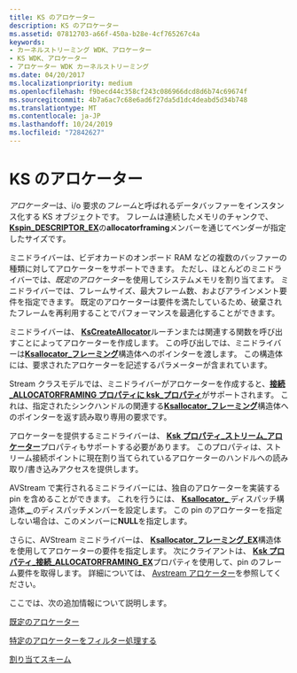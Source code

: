 ```yaml
---
title: KS のアロケーター
description: KS のアロケーター
ms.assetid: 07812703-a66f-450a-b28e-4cf765267c4a
keywords:
- カーネルストリーミング WDK、アロケーター
- KS WDK、アロケーター
- アロケーター WDK カーネルストリーミング
ms.date: 04/20/2017
ms.localizationpriority: medium
ms.openlocfilehash: f9becd44c358cf243c086966dcd8d6b74c69674f
ms.sourcegitcommit: 4b7a6ac7c68e6ad6f27da5d1dc4deabd5d34b748
ms.translationtype: MT
ms.contentlocale: ja-JP
ms.lasthandoff: 10/24/2019
ms.locfileid: "72842627"
---
```

# <a name="ks-allocators"></a>KS のアロケーター





*アロケーター*は、i/o 要求の*フレーム*と呼ばれるデータバッファーをインスタンス化する KS オブジェクトです。 フレームは連続したメモリのチャンクで、 [**Kspin\_DESCRIPTOR\_EX**](https://docs.microsoft.com/windows-hardware/drivers/ddi/ks/ns-ks-_kspin_descriptor_ex)の**allocatorframing**メンバーを通じてベンダーが指定したサイズです。

ミニドライバーは、ビデオカードのオンボード RAM などの複数のバッファーの種類に対してアロケーターをサポートできます。 ただし、ほとんどのミニドライバーでは、*既定のアロケーター*を使用してシステムメモリを割り当てます。 ミニドライバーでは、フレームサイズ、最大フレーム数、およびアラインメント要件を指定できます。 既定のアロケーターは要件を満たしているため、破棄されたフレームを再利用することでパフォーマンスを最適化することができます。

ミニドライバーは、 [**KsCreateAllocator**](https://docs.microsoft.com/windows-hardware/drivers/ddi/ks/nf-ks-kscreateallocator)ルーチンまたは関連する関数を呼び出すことによってアロケーターを作成します。 この呼び出しでは、ミニドライバーは[**Ksallocator\_フレーミング**](https://docs.microsoft.com/windows-hardware/drivers/ddi/ks/ns-ks-ksallocator_framing)構造体へのポインターを渡します。 この構造体には、要求されたアロケーターを記述するパラメーターが含まれています。

Stream クラスモデルでは、ミニドライバーがアロケーターを作成すると、[**接続\_ALLOCATORFRAMING プロパティに ksk\_プロパティ**](https://docs.microsoft.com/windows-hardware/drivers/stream/ksproperty-connection-allocatorframing)がサポートされます。 これは、指定されたシンクハンドルの関連する[**Ksallocator\_フレーミング**](https://docs.microsoft.com/windows-hardware/drivers/ddi/ks/ns-ks-ksallocator_framing)構造体へのポインターを返す読み取り専用の要求です。

アロケーターを提供するミニドライバーは、 [**Ksk プロパティ\_ストリーム\_アロケーター**](https://docs.microsoft.com/windows-hardware/drivers/stream/ksproperty-stream-allocator)プロパティもサポートする必要があります。 このプロパティは、ストリーム接続ポイントに現在割り当てられているアロケーターのハンドルへの読み取り/書き込みアクセスを提供します。

AVStream で実行されるミニドライバーには、独自のアロケーターを実装する pin を含めることができます。 これを行うには、 [**Ksallocator\_** ](https://docs.microsoft.com/windows-hardware/drivers/ddi/ks/ns-ks-_ksallocator_dispatch)ディスパッチ構造体[ **\_** ](https://docs.microsoft.com/windows-hardware/drivers/ddi/ks/ns-ks-_kspin_dispatch)のディスパッチメンバーを設定します。 この pin のアロケーターを指定しない場合は、このメンバーに**NULL**を指定します。

さらに、AVStream ミニドライバーは、 [**Ksallocator\_フレーミング\_EX**](https://docs.microsoft.com/windows-hardware/drivers/ddi/ks/ns-ks-ksallocator_framing_ex)構造体を使用してアロケーターの要件を指定します。 次にクライアントは、 [**Ksk プロパティ\_接続\_ALLOCATORFRAMING\_EX**](https://docs.microsoft.com/windows-hardware/drivers/stream/ksproperty-connection-allocatorframing-ex)プロパティを使用して、pin のフレーム要件を取得します。 詳細については、 [Avstream アロケーター](avstream-allocators.md)を参照してください。

ここでは、次の追加情報について説明します。

[既定のアロケーター](default-allocators.md)

[特定のアロケーターをフィルター処理する](filter-specific-allocators.md)

[割り当てスキーム](allocation-schemes.md)

 

 




